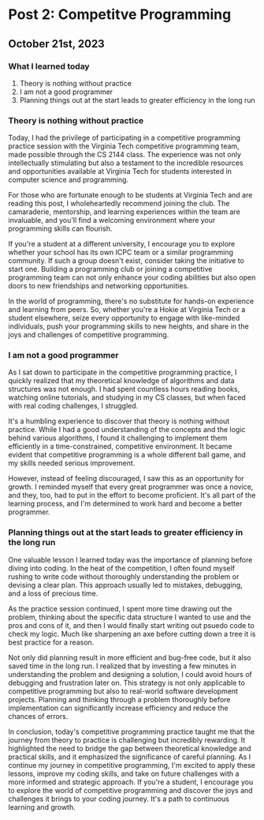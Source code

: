 # Post 2: Competitve Programming

## October 21st, 2023

### What I learned today

1. Theory is nothing without practice
2. I am not a good programmer
3. Planning things out at the start leads to greater efficiency in the long run

### Theory is nothing without practice

Today, I had the privilege of participating in a competitive programming practice session with the Virginia Tech competitive programming team, made possible through the CS 2144 class. The experience was not only intellectually stimulating but also a testament to the incredible resources and opportunities available at Virginia Tech for students interested in computer science and programming.

For those who are fortunate enough to be students at Virginia Tech and are reading this post, I wholeheartedly recommend joining the club. The camaraderie, mentorship, and learning experiences within the team are invaluable, and you'll find a welcoming environment where your programming skills can flourish.

If you're a student at a different university, I encourage you to explore whether your school has its own ICPC team or a similar programming community. If such a group doesn't exist, consider taking the initiative to start one. Building a programming club or joining a competitive programming team can not only enhance your coding abilities but also open doors to new friendships and networking opportunities.

In the world of programming, there's no substitute for hands-on experience and learning from peers. So, whether you're a Hokie at Virginia Tech or a student elsewhere, seize every opportunity to engage with like-minded individuals, push your programming skills to new heights, and share in the joys and challenges of competitive programming.

### I am not a good programmer

As I sat down to participate in the competitive programming practice, I quickly realized that my theoretical knowledge of algorithms and data structures was not enough. I had spent countless hours reading books, watching online tutorials, and studying in my CS classes, but when faced with real coding challenges, I struggled.

It's a humbling experience to discover that theory is nothing without practice. While I had a good understanding of the concepts and the logic behind various algorithms, I found it challenging to implement them efficiently in a time-constrained, competitive environment. It became evident that competitive programming is a whole different ball game, and my skills needed serious improvement.

However, instead of feeling discouraged, I saw this as an opportunity for growth. I reminded myself that every great programmer was once a novice, and they, too, had to put in the effort to become proficient. It's all part of the learning process, and I'm determined to work hard and become a better programmer.

### Planning things out at the start leads to greater efficiency in the long run

One valuable lesson I learned today was the importance of planning before diving into coding. In the heat of the competition, I often found myself rushing to write code without thoroughly understanding the problem or devising a clear plan. This approach usually led to mistakes, debugging, and a loss of precious time.

As the practice session continued, I spent more time drawing out the problem, thinking about the specific data structure I wanted to use and the pros and cons of it, and then I would finally start writing out psuedo code to check my logic. Much like sharpening an axe before cutting down a tree it is best practice for a reason.

Not only did planning result in more efficient and bug-free code, but it also saved time in the long run. I realized that by investing a few minutes in understanding the problem and designing a solution, I could avoid hours of debugging and frustration later on. This strategy is not only applicable to competitive programming but also to real-world software development projects. Planning and thinking through a problem thoroughly before implementation can significantly increase efficiency and reduce the chances of errors.

In conclusion, today's competitive programming practice taught me that the journey from theory to practice is challenging but incredibly rewarding. It highlighted the need to bridge the gap between theoretical knowledge and practical skills, and it emphasized the significance of careful planning. As I continue my journey in competitive programming, I'm excited to apply these lessons, improve my coding skills, and take on future challenges with a more informed and strategic approach. If you're a student, I encourage you to explore the world of competitive programming and discover the joys and challenges it brings to your coding journey. It's a path to continuous learning and growth.